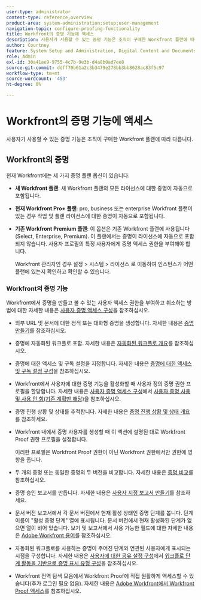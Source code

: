 ```yaml
---
user-type: administrator
content-type: reference;overview
product-area: system-administration;setup;user-management
navigation-topic: configure-proofing-functionality
title: Workfront의 증명 기능에 액세스
description: 사용자가 사용할 수 있는 증명 기능은 조직이 구매한 Workfront 플랜에 따라 다릅니다.
author: Courtney
feature: System Setup and Administration, Digital Content and Documents
role: Admin
exl-id: 30a41ae9-9755-4c7b-9e3b-d4a8b0ad7ee8
source-git-commit: ddff70b61a2c3b3479e278bb3bb8628ac83f5c97
workflow-type: tm+mt
source-wordcount: '453'
ht-degree: 0%

---
```


# Workfront의 증명 기능에 액세스

사용자가 사용할 수 있는 증명 기능은 조직이 구매한 Workfront 플랜에 따라 다릅니다.

## Workfront의 증명

현재 Workfront에는 세 가지 증명 플랜 옵션이 있습니다.

* **새 Workfront 플랜**: 새 Workfront 플랜의 모든 라이선스에 대한 증명이 자동으로 포함됩니다.
* **현재 Workfront Pro+ 플랜**: pro, business 또는 enterprise Workfront 플랜이 있는 경우 작업 및 플랜 라이선스에 대한 증명이 자동으로 포함됩니다.
* **기존 Workfront Premium 플랜**: 이 옵션은 기존 Workfront 플랜에 사용됩니다(Select, Enterprise, Premium). 이 플랜에서는 증명이 라이선스에 자동으로 포함되지 않습니다. 사용자 프로필의 특정 사용자에게 증명 액세스 권한을 부여해야 합니다.

  Workfront 관리자인 경우 설정 > 시스템 > 라이선스 로 이동하여 인스턴스가 어떤 플랜에 있는지 확인하고 확인할 수 있습니다.

### Workfront의 증명 기능

Workfront에서 증명을 만들고 볼 수 있는 사용자 액세스 권한을 부여하고 취소하는 방법에 대한 자세한 내용은 [사용자 증명 액세스 구성](../../../administration-and-setup/manage-workfront/configure-proofing/configure-a-users-proofing-access.md)을 참조하십시오.

* 외부 URL 및 문서에 대한 정적 또는 대화형 증명을 생성합니다. 자세한 내용은 [증명 만들기](../../../review-and-approve-work/proofing/creating-proofs-within-workfront/create-proofs-in-wf.md)를 참조하십시오.
* 증명에 자동화된 워크플로 포함. 자세한 내용은 [자동화된 워크플로 개요](../../../review-and-approve-work/proofing/proofing-overview/automated-workflow.md)를 참조하십시오.
* 증명에 대한 액세스 및 구독 설정을 지정합니다. 자세한 내용은 [증명에 대한 액세스 및 구독 설정 구성](../../../review-and-approve-work/proofing/managing-proofs-within-workfront/configure-access-subscription-settings-proof.md)을 참조하십시오.
* Workfront에서 사용자에 대한 증명 기능을 활성화할 때 사용자 정의 증명 권한 프로필을 할당합니다. 자세한 내용은 [사용자 증명 액세스 구성](../../../administration-and-setup/manage-workfront/configure-proofing/configure-a-users-proofing-access.md)에서 [사용자 증명 사용 및 사용 안 함(기존 계획만 해당)](../../../administration-and-setup/manage-workfront/configure-proofing/configure-a-users-proofing-access.md#enabling-and-disabling-proofing-for-a-user)을 참조하십시오.
* 증명 진행 상황 및 상태를 추적합니다. 자세한 내용은 [증명 진행 상황 및 상태 개요](../../../review-and-approve-work/proofing/proofing-overview/view-progress-status-proof.md)를 참조하세요.
* Workfront 내에서 증명 사용자를 생성할 때 이 섹션에 설명된 대로 Workfront Proof 권한 프로필을 설정합니다.

  이러한 프로필은 Workfront Proof 권한이 아닌 Workfront 권한에서만 권한에 영향을 줍니다.

* 두 개의 증명 또는 동일한 증명의 두 버전을 비교합니다. 자세한 내용은 [증명 비교](../../../review-and-approve-work/proofing/reviewing-proofs-within-workfront/review-a-proof/compare-proofs.md)를 참조하십시오.
* 증명 승인 보고서를 만듭니다. 자세한 내용은 [사용자 지정 보고서 만들기](../../../reports-and-dashboards/reports/creating-and-managing-reports/create-custom-report.md)를 참조하세요.
* 문서 버전 보고서에서 각 문서 버전에서 현재 활성 상태인 증명 단계를 봅니다. 단계 이름이 &quot;활성 증명 단계&quot; 열에 표시됩니다. 문서 버전에서 현재 활성화된 단계가 없으면 열이 비어 있습니다. 보기 및 보고서에서 사용 가능한 필드에 대한 자세한 내용은 [Adobe Workfront 용어](../../../workfront-basics/navigate-workfront/workfront-navigation/workfront-terminology-glossary.md)를 참조하십시오.
* 자동화된 워크플로를 사용하는 증명이 주어진 단계와 연관된 사용자에게 표시되는 시점을 구성합니다. 자세한 내용은 [사용자에 대한 공유 설정 구성](../../../administration-and-setup/manage-workfront/configure-proofing/configure-sharing-settings-users.md)에서 [워크플로 단계 활동을 기반으로 증명 표시 유형 구성](../../../administration-and-setup/manage-workfront/configure-proofing/configure-sharing-settings-users.md#configuring-proof-visibility-based-on-workflow-stage-activity)을 참조하십시오.
* Workfront 전역 탐색 모음에서 Workfront Proof에 직접 원활하게 액세스할 수 있습니다(추가 로그인 필요 없음). 자세한 내용은 [Adobe Workfront에서 Workfront Proof 액세스](../../../review-and-approve-work/proofing/managing-proofs-within-workfront/access-wf-proof-in-workfront.md)를 참조하십시오.

<!--
>[!NOTE]
>
>There are some capabilities included in Workfront Proof standalone that are not included in Proofing in Workfront. To learn more, see [Standalone Workfront Proof to Integrated Proofing in Workfront overview](../../../administration-and-setup/manage-workfront/configure-proofing/move-to-proofing-in-workfront.md)
-->
